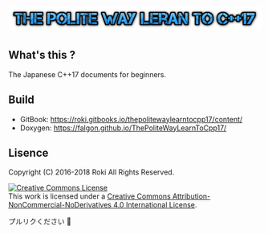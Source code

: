 # ![](/assets/cooltext217357454332119.png)

## What's this ?
The Japanese C++17 documents for beginners.

## Build
* GitBook: https://roki.gitbooks.io/thepolitewaylearntocpp17/content/
* Doxygen: https://falgon.github.io/ThePoliteWayLearnToCpp17/

## Lisence
Copyright (C) 2016-2018 Roki All Rights Reserved.

<a rel="license" href="http://creativecommons.org/licenses/by-nc-nd/4.0/"><img alt="Creative Commons License" style="border-width:0" src="https://i.creativecommons.org/l/by-nc-nd/4.0/88x31.png" /></a><br />This work is licensed under a <a rel="license" href="http://creativecommons.org/licenses/by-nc-nd/4.0/">Creative Commons Attribution-NonCommercial-NoDerivatives 4.0 International License</a>.

プルリクください 🙌
